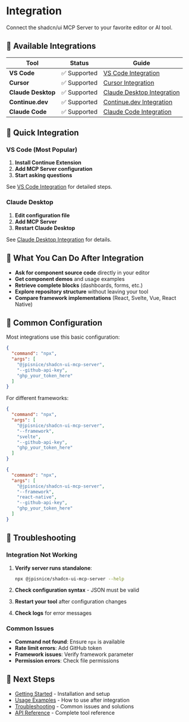 # Integration

Connect the shadcn/ui MCP Server to your favorite editor or AI tool.

## 🔌 Available Integrations

| Tool | Status | Guide |
|------|--------|-------|
| **VS Code** | ✅ Supported | [VS Code Integration](vscode.md) |
| **Cursor** | ✅ Supported | [Cursor Integration](cursor.md) |
| **Claude Desktop** | ✅ Supported | [Claude Desktop Integration](claude-desktop.md) |
| **Continue.dev** | ✅ Supported | [Continue.dev Integration](continue.md) |
| **Claude Code** | ✅ Supported | [Claude Code Integration](claude-code.md) |

## 🚀 Quick Integration

### VS Code (Most Popular)

1. **Install Continue Extension**
2. **Add MCP Server configuration**
3. **Start asking questions**

See [VS Code Integration](vscode.md) for detailed steps.

### Claude Desktop

1. **Edit configuration file**
2. **Add MCP Server**
3. **Restart Claude Desktop**

See [Claude Desktop Integration](claude-desktop.md) for details.

## 🎯 What You Can Do After Integration

- **Ask for component source code** directly in your editor
- **Get component demos** and usage examples
- **Retrieve complete blocks** (dashboards, forms, etc.)
- **Explore repository structure** without leaving your tool
- **Compare framework implementations** (React, Svelte, Vue, React Native)

## 🔧 Common Configuration

Most integrations use this basic configuration:

```json
{
  "command": "npx",
  "args": [
    "@jpisnice/shadcn-ui-mcp-server",
    "--github-api-key",
    "ghp_your_token_here"
  ]
}
```

For different frameworks:

```json
{
  "command": "npx",
  "args": [
    "@jpisnice/shadcn-ui-mcp-server",
    "--framework",
    "svelte",
    "--github-api-key",
    "ghp_your_token_here"
  ]
}
```

```json
{
  "command": "npx",
  "args": [
    "@jpisnice/shadcn-ui-mcp-server",
    "--framework",
    "react-native",
    "--github-api-key",
    "ghp_your_token_here"
  ]
}
```

## 🐛 Troubleshooting

### Integration Not Working

1. **Verify server runs standalone**:
   ```bash
   npx @jpisnice/shadcn-ui-mcp-server --help
   ```

2. **Check configuration syntax** - JSON must be valid

3. **Restart your tool** after configuration changes

4. **Check logs** for error messages

### Common Issues

- **Command not found**: Ensure `npx` is available
- **Rate limit errors**: Add GitHub token
- **Framework issues**: Verify framework parameter
- **Permission errors**: Check file permissions

## 🔗 Next Steps

- [Getting Started](../getting-started/) - Installation and setup
- [Usage Examples](../usage/) - How to use after integration
- [Troubleshooting](../troubleshooting/) - Common issues and solutions
- [API Reference](../api/) - Complete tool reference 
